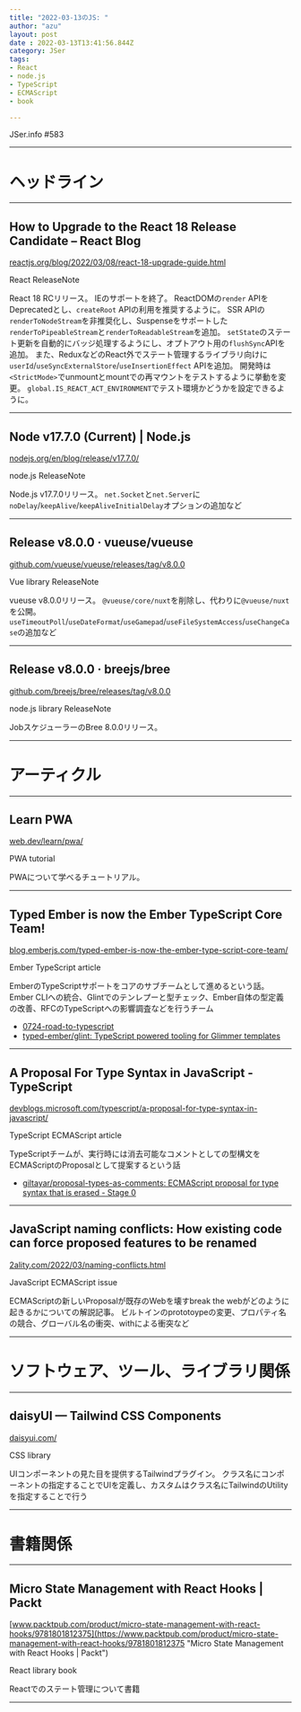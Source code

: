 ```yaml
---
title: "2022-03-13のJS: "
author: "azu"
layout: post
date : 2022-03-13T13:41:56.844Z
category: JSer
tags:
- React
- node.js
- TypeScript
- ECMAScript
- book

---
```


JSer.info #583

----

<h1 class="site-genre">ヘッドライン</h1>

----

## How to Upgrade to the React 18 Release Candidate – React Blog
[reactjs.org/blog/2022/03/08/react-18-upgrade-guide.html](https://reactjs.org/blog/2022/03/08/react-18-upgrade-guide.html "How to Upgrade to the React 18 Release Candidate – React Blog")
<p class="jser-tags jser-tag-icon"><span class="jser-tag">React</span> <span class="jser-tag">ReleaseNote</span></p>

React 18 RCリリース。
IEのサポートを終了。
ReactDOMの`render` APIをDeprecatedとし、`createRoot` APIの利用を推奨するように。
SSR APIの`renderToNodeStream`を非推奨化し、Suspenseをサポートした`renderToPipeableStream`と`renderToReadableStream`を追加。
`setState`のステート更新を自動的にバッジ処理するようにし、オプトアウト用の`flushSync`APIを追加。
また、ReduxなどのReact外でステート管理するライブラリ向けに`userId`/`useSyncExternalStore`/`useInsertionEffect` APIを追加。
開発時は`<StrictMode>`でunmountとmountでの再マウントをテストするように挙動を変更。
`global.IS_REACT_ACT_ENVIRONMENT`でテスト環境かどうかを設定できるように。


----

## Node v17.7.0 (Current) | Node.js
[nodejs.org/en/blog/release/v17.7.0/](https://nodejs.org/en/blog/release/v17.7.0/ "Node v17.7.0 (Current) | Node.js")
<p class="jser-tags jser-tag-icon"><span class="jser-tag">node.js</span> <span class="jser-tag">ReleaseNote</span></p>

Node.js v17.7.0リリース。
`net.Socket`と`net.Server`に`noDelay`/`keepAlive`/`keepAliveInitialDelay`オプションの追加など


----

## Release v8.0.0 · vueuse/vueuse
[github.com/vueuse/vueuse/releases/tag/v8.0.0](https://github.com/vueuse/vueuse/releases/tag/v8.0.0 "Release v8.0.0 · vueuse/vueuse")
<p class="jser-tags jser-tag-icon"><span class="jser-tag">Vue</span> <span class="jser-tag">library</span> <span class="jser-tag">ReleaseNote</span></p>

vueuse v8.0.0リリース。
`@vueuse/core/nuxt`を削除し、代わりに`@vueuse/nuxt`を公開。
`useTimeoutPoll`/`useDateFormat`/`useGamepad`/`useFileSystemAccess`/`useChangeCase`の追加など


----

## Release v8.0.0 · breejs/bree
[github.com/breejs/bree/releases/tag/v8.0.0](https://github.com/breejs/bree/releases/tag/v8.0.0 "Release v8.0.0 · breejs/bree")
<p class="jser-tags jser-tag-icon"><span class="jser-tag">node.js</span> <span class="jser-tag">library</span> <span class="jser-tag">ReleaseNote</span></p>

JobスケジューラーのBree 8.0.0リリース。


----
<h1 class="site-genre">アーティクル</h1>

----

## Learn PWA
[web.dev/learn/pwa/](https://web.dev/learn/pwa/ "Learn PWA")
<p class="jser-tags jser-tag-icon"><span class="jser-tag">PWA</span> <span class="jser-tag">tutorial</span></p>

PWAについて学べるチュートリアル。


----

## Typed Ember is now the Ember TypeScript Core Team!
[blog.emberjs.com/typed-ember-is-now-the-ember-type-script-core-team/](https://blog.emberjs.com/typed-ember-is-now-the-ember-type-script-core-team/ "Typed Ember is now the Ember TypeScript Core Team!")
<p class="jser-tags jser-tag-icon"><span class="jser-tag">Ember</span> <span class="jser-tag">TypeScript</span> <span class="jser-tag">article</span></p>

EmberのTypeScriptサポートをコアのサブチームとして進めるという話。
Ember CLIへの統合、Glintでのテンレプーと型チェック、Ember自体の型定義の改善、RFCのTypeScriptへの影響調査などを行うチーム

- [0724-road-to-typescript](https://emberjs.github.io/rfcs/0724-road-to-typescript.html "0724-road-to-typescript")
- [typed-ember/glint: TypeScript powered tooling for Glimmer templates](https://github.com/typed-ember/glint "typed-ember/glint: TypeScript powered tooling for Glimmer templates")

----

## A Proposal For Type Syntax in JavaScript - TypeScript
[devblogs.microsoft.com/typescript/a-proposal-for-type-syntax-in-javascript/](https://devblogs.microsoft.com/typescript/a-proposal-for-type-syntax-in-javascript/ "A Proposal For Type Syntax in JavaScript - TypeScript")
<p class="jser-tags jser-tag-icon"><span class="jser-tag">TypeScript</span> <span class="jser-tag">ECMAScript</span> <span class="jser-tag">article</span></p>

TypeScriptチームが、実行時には消去可能なコメントとしての型構文をECMAScriptのProposalとして提案するという話

- [giltayar/proposal-types-as-comments: ECMAScript proposal for type syntax that is erased - Stage 0](https://github.com/giltayar/proposal-types-as-comments "giltayar/proposal-types-as-comments: ECMAScript proposal for type syntax that is erased - Stage 0")

----

## JavaScript naming conflicts: How existing code can force proposed features to be renamed
[2ality.com/2022/03/naming-conflicts.html](https://2ality.com/2022/03/naming-conflicts.html "JavaScript naming conflicts: How existing code can force proposed features to be renamed")
<p class="jser-tags jser-tag-icon"><span class="jser-tag">JavaScript</span> <span class="jser-tag">ECMAScript</span> <span class="jser-tag">issue</span></p>

ECMAScriptの新しいProposalが既存のWebを壊すbreak the webがどのように起きるかについての解説記事。
ビルトインのprototoypeの変更、プロパティ名の競合、グローバル名の衝突、withによる衝突など


----
<h1 class="site-genre">ソフトウェア、ツール、ライブラリ関係</h1>

----

## daisyUI — Tailwind CSS Components
[daisyui.com/](https://daisyui.com/ "daisyUI — Tailwind CSS Components")
<p class="jser-tags jser-tag-icon"><span class="jser-tag">CSS</span> <span class="jser-tag">library</span></p>

UIコンポーネントの見た目を提供するTailwindプラグイン。
クラス名にコンポーネントの指定することでUIを定義し、カスタムはクラス名にTailwindのUtilityを指定することで行う


----
<h1 class="site-genre">書籍関係</h1>

----

## Micro State Management with React Hooks | Packt
[www.packtpub.com/product/micro-state-management-with-react-hooks/9781801812375](https://www.packtpub.com/product/micro-state-management-with-react-hooks/9781801812375 "Micro State Management with React Hooks | Packt")
<p class="jser-tags jser-tag-icon"><span class="jser-tag">React</span> <span class="jser-tag">library</span> <span class="jser-tag">book</span></p>

Reactでのステート管理について書籍


----
